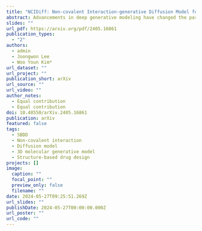 ```yaml
---
title: "NCIDiff: Non-covalent Interaction-generative Diffusion Model for Improving Reliability of 3D Molecule Generation Inside Protein Pocket"
abstract: Advancements in deep generative modeling have changed the paradigm of drug discovery. Among such approaches, target-aware methods that exploit 3D structures of protein pockets were spotlighted for generating ligand molecules with their plausible binding modes. While docking scores superficially assess the quality of generated ligands, closer inspection of the binding structures reveals the inconsistency in local interactions between a pocket and generated ligands. Here, we address the issue by explicitly generating noncovalent interactions (NCIs), which are universal patterns throughout protein-ligand complexes. Our proposed model, NCIDiff, simultaneously denoises NCI types of protein-ligand edges along with a 3D graph of a ligand molecule during the sampling. With the NCI-generating strategy, our model generates ligands with more reliable NCIs, especially outperforming the baseline diffusionbased models. We further adopted inpainting techniques on NCIs to further improve the quality of the generated molecules. Finally, we showcase the applicability of NCIDiff on drug design tasks for real-world settings with specialized objectives by guiding the generation process with desired NCI patterns.
slides: ""
url_pdf: https://arxiv.org/pdf/2405.16861
publication_types:
  - "2"
authors:
  - admin
  - Joongwon Lee
  - Woo Youn Kim*
url_dataset: ""
url_project: ""
publication_short: arXiv
url_source: ""
url_video: ""
author_notes:
  - Equal contribution
  - Equal contribution
doi: 10.48550/arXiv.2405.16861
publication: arXiv
featured: false
tags:
  - SBDD
  - Non-covalent interaction
  - Diffusion model
  - 3D molecular generative model
  - Structure-based drug design
projects: []
image:
  caption: ""
  focal_point: ""
  preview_only: false
  filename: ""
date: 2024-05-27T09:25:51.269Z
url_slides: ""
publishDate: 2024-05-27T00:00:00.000Z
url_poster: ""
url_code: ""
---
```

